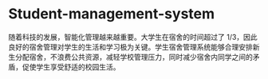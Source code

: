 # Student-management-system
随着科技的发展，智能化管理越来越重要。大学生在宿舍的时间超过了 1/3，因此良好的宿舍管理对学生的生活和学习极为关键。学生宿舍管理系统能够合理安排新生分配宿舍，不浪费公共资源，减轻学校管理压力，同时减少宿舍内同学之间的矛盾，促使学生享受舒适的校园生活。

